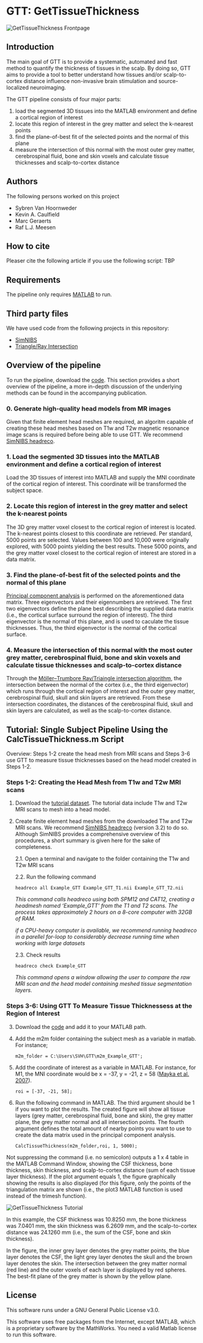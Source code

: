 # GTT: GetTissueThickness

![GetTissueThickness Frontpage](/Documents/Figures/GTT_banner.png)

## Introduction
The main goal of GTT is to provide a systematic, automated and fast method to quantify the thickness of tissues in the scalp. By doing so, GTT aims to provide a tool to better understand how tissues and/or scalp-to-cortex distance influence non-invasive brain stimulation and source-localized neuroimaging. 

The GTT pipeline consists of four major parts:
1) load the segmented 3D tissues into the MATLAB environment and define a cortical region of interest
2) locate this region of interest in the grey matter and select the k-nearest points
3) find the plane-of-best fit of the selected points and the normal of this plane
4) measure the intersection of this normal with the most outer grey matter, cerebrospinal fluid, bone and skin voxels and calculate tissue thicknesses and scalp-to-cortex distance

## Authors
The following persons worked on this project
* Sybren Van Hoornweder
* Kevin A. Caulfield
* Marc Geraerts
* Raf L.J. Meesen

## How to cite
Pleaser cite the following article if you use the following script: TBP

## Requirements
The pipeline only requires [MATLAB](https://www.mathworks.com/products/matlab.html) to run. 

## Third party files
We have used code from the following projects in this repository:
* [SimNIBS](https://simnibs.github.io/simnibs/build/html/index.html)
* [Triangle/Ray Intersection](https://nl.mathworks.com/matlabcentral/fileexchange/33073-triangle-ray-intersection)

## Overview of the pipeline
To run the pipeline, download the [code](/Code). This section provides a short overview of the pipeline, a more in-depth discussion of the underlying methods can be found in the accompanying publication. 

### 0. Generate high-quality head models from MR images
Given that finite element head meshes are required, an algoritm capable of creating these head meshes based on T1w and T2w magnetic resonance image scans is required before being able to use GTT. We recommend [SimNIBS headreco](https://simnibs.github.io/simnibs/build/html/documentation/command_line/headreco.html).

### 1. Load the segmented 3D tissues into the MATLAB environment and define a cortical region of interest
Load the 3D tissues of interest into MATLAB and supply the MNI coordinate of the cortical region of interest. This coordinate will be transformed the subject space.

### 2. Locate this region of interest in the grey matter and select the k-nearest points
The 3D grey matter voxel closest to the cortical region of interest is located. The k-nearest points closest to this coordinate are retrieved. Per standard, 5000 points are selected. Values between 100 and 10,000 were originally explored, with 5000 points yielding the best results. These 5000 points, and the grey matter voxel closest to the cortical region of interest are stored in a data matrix. 

### 3. Find the plane-of-best fit of the selected points and the normal of this plane
[Principal component analysis](https://nl.mathworks.com/help/stats/pca.html) is performed on the aforementioned data matrix. Three eigenvectors and their eigennumbers are retrieved. The first two eigenvectors define the plane best describing the supplied data matrix (i.e., the cortical surface surround the region of interest). The third eigenvector is the normal of this plane, and is used to caculate the tissue thicknesses. Thus, the third eigenvector is the normal of the cortical surface. 

### 4. Measure the intersection of this normal with the most outer grey matter, cerebrospinal fluid, bone and skin voxels and calculate tissue thicknesses and scalp-to-cortex distance
Through the [Möller–Trumbore Ray/Triaingle intersection algorithm](https://nl.mathworks.com/matlabcentral/fileexchange/33073-triangle-ray-intersection), the intersection between the normal of the cortex (i.e., the third eigenvector) which runs through the cortical region of interest and the outer grey matter, cerebrospinal fluid, skull and skin layers are retrieved. From these intersection coordinates, the distances of the cerebrospinal fluid, skull and skin layers are calculated, as well as the scalp-to-cortex distance.


## Tutorial: Single Subject Pipeline Using the CalcTissueThickness.m Script
Overview: Steps 1-2 create the head mesh from MRI scans and Steps 3-6 use GTT to measure tissue thicknesses based on the head model created in Steps 1-2.

### Steps 1-2: Creating the Head Mesh from T1w and T2w MRI scans

1. Download the [tutorial dataset](https://github.com/SVH35/GetTissueThickness/tree/main/Documents/Tutorial%20Dataset). The tutorial data include T1w and T2w MRI scans to mesh into a head model.

2. Create finite element head meshes from the downloaded T1w and T2w MRI scans. We recommend [SimNIBS headreco](https://simnibs.github.io/simnibs/build/html/documentation/command_line/headreco.html) (version 3.2) to do so. Although SimNIBS provides a comprehensive overview of this procedures, a short summary is given here for the sake of completeness.

    2.1. Open a terminal and navigate to the folder containing the T1w and T2w MRI scans
    
    2.2. Run the following command
  
    `headreco all Example_GTT Example_GTT_T1.nii Example_GTT_T2.nii` 
  
    *This command calls headreco using both SPM12 and CAT12, creating a headmesh named ‘Example_GTT’ from the T1 and T2 scans. The process takes               approximately 2 hours on a 8-core computer with 32GB of RAM.*
    
    *if a CPU-heavy computer is available, we recommend running headreco in a parellel for-loop to considerably decrease running time when working with       large datasets*
  
    2.3. Check results
  
    `headreco check Example_GTT`
    
     *This command opens a window allowing the user to compare the raw MRI scan and the head model containing meshed tissue segmentation layers.*
     
### Steps 3-6: Using GTT To Measure Tissue Thicknessess at the Region of Interest
    
3. Download the [code](/Code) and add it to your MATLAB path.
4. Add the m2m folder containing the subject mesh as a variable in matlab. For instance;

   `m2m_folder = C:\Users\SVH\GTT\m2m_Example_GTT';`

5. Add the coordinate of interest as a variable in MATLAB. For instance, for M1, the MNI coordinate would be x = -37, y = -21, z = 58 ([Mayka et al. 2007](https://doi.org/10.1016/j.neuroimage.2006.02.004)).

    `roi = [-37, -21, 58];`

6. Run the following command in MATLAB. The third argument should be 1 if you want to plot the results. The created figure will show all tissue layers (grey matter, cerebrospinal fluid, bone and skin), the grey matter plane, the grey matter normal and all intersection points. The fourth argument defines the total amount of nearby points you want to use to create the data matrix used in the principal component analysis. 

   `CalcTissueThickness(m2m_folder,roi, 1, 5000);`

Not suppressing the command (i.e. no semicolon) outputs a 1 x 4 table in the MATLAB Command Window, showing the CSF thickness, bone thickness, skin thickness, and scalp-to-cortex distance (sum of each tissue layer thickness). If the plot argument equals 1, the figure graphically showing the results is also displayed (for this figure, only the points of the triangulation matrix are shown (i.e., the plot3 MATLAB function is used instead of the trimesh function). 

![GetTissueThickness Tutorial](/Documents/Figures/Figure_Tutorial.png)

In this example, the CSF thickness was 10.8250 mm, the bone thickness was 7.0401 mm, the skin thickness was 6.2609 mm, and the scalp-to-cortex distance was 24.1260 mm (i.e., the sum of the CSF, bone and skin thickness). 

In the figure, the inner grey layer denotes the grey matter points, the blue layer denotes the CSF, the light grey layer denotes the skull and the brown layer denotes the skin. The intersection between the grey matter normal (red line) and the outer voxels of each layer is displayed by red spheres. The best-fit plane of the grey matter is shown by the yellow plane.

## License
This software runs under a GNU General Public License v3.0.

This software uses free packages from the Internet, except MATLAB, which is a proprietary software by the MathWorks. You need a valid Matlab license to run this software.
